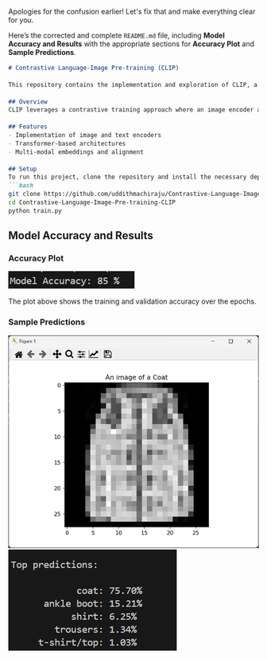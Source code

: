 Apologies for the confusion earlier! Let's fix that and make everything clear for you.

Here’s the corrected and complete `README.md` file, including **Model Accuracy and Results** with the appropriate sections for **Accuracy Plot** and **Sample Predictions**.

```markdown
# Contrastive Language-Image Pre-training (CLIP)

This repository contains the implementation and exploration of CLIP, a model that learns visual concepts from natural language descriptions.

## Overview
CLIP leverages a contrastive training approach where an image encoder and a text encoder are jointly trained to match image-text pairs.

## Features
- Implementation of image and text encoders
- Transformer-based architectures
- Multi-modal embeddings and alignment

## Setup
To run this project, clone the repository and install the necessary dependencies:
```bash
git clone https://github.com/uddithmachiraju/Contrastive-Language-Image-Pre-training-CLIP.git
cd Contrastive-Language-Image-Pre-training-CLIP
python train.py
```

## Model Accuracy and Results

### Accuracy Plot
![Model Accuracy](Accuracy.png)

The plot above shows the training and validation accuracy over the epochs.

### Sample Predictions
![Sample](Sample.png)
![Predictions](Predictions.png)

